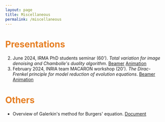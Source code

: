 ```yaml
---
layout: page
title: Miscellaneous
permalink: /miscellaneous
---
```


# <span style="color:#e67e22"> Presentations </span>

2) June 2024, IRMA PhD students seminar (60'). *Total variation for image denoising and Chambolle's duality algorithm*. [Beamer](https://seafile.unistra.fr/f/c7ba65d63169455dbf64/) [Animation](https://seafile.unistra.fr/d/41801c0194eb49cbbe22/)
1) February 2024, INRIA team MACARON workshop (20'). *The Dirac-Frenkel principle for model reduction of evolution equations*. [Beamer](https://seafile.unistra.fr/f/28df2f00361f44cc88ac/) [Animation](https://seafile.unistra.fr/d/63ff6fa3139e4d2bbdec/)

# <span style="color:#e67e22"> Others </span>

- Overview of Galerkin's method for Burgers' equation. [Document](https://seafile.unistra.fr/f/b72ea8591f65402caed2/)
